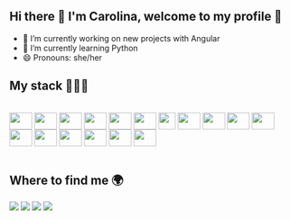 ## Hi there 👋 I'm Carolina, welcome to my profile 🥰

- 🔭 I’m currently working on new projects with Angular
- 🌱 I’m currently learning Python
- 😄 Pronouns: she/her

## My stack 👩🏼‍💻

<div display=inline-block>
<br/>
<img align=center height=30 width=40 src="https://cdn.jsdelivr.net/gh/devicons/devicon@latest/icons/html5/html5-original.svg" />
<img align=center height=30 width=40 src="https://cdn.jsdelivr.net/gh/devicons/devicon@latest/icons/css3/css3-original.svg" />
<img align=center height=30 width=40 src="https://cdn.jsdelivr.net/gh/devicons/devicon@latest/icons/javascript/javascript-original.svg" />
<img align=center height=30 width=40 src="https://cdn.jsdelivr.net/gh/devicons/devicon@latest/icons/typescript/typescript-original.svg" />
<img align=center height=30 width=40 src="https://cdn.jsdelivr.net/gh/devicons/devicon@latest/icons/react/react-original.svg" />
<img align=center height=30 width=40 src="https://cdn.jsdelivr.net/gh/devicons/devicon@latest/icons/sass/sass-original.svg" />
  <img align=center height=30 src="https://cdn.jsdelivr.net/gh/devicons/devicon@latest/icons/tailwindcss/tailwindcss-original.svg" />
<img align=center height=30 width=40 src="https://cdn.jsdelivr.net/gh/devicons/devicon@latest/icons/nodejs/nodejs-original-wordmark.svg" />
<img align=center height=30 width=40 src="https://cdn.jsdelivr.net/gh/devicons/devicon@latest/icons/express/express-original-wordmark.svg" />
<img align=center height=30 width=40 src="https://cdn.jsdelivr.net/gh/devicons/devicon@latest/icons/prisma/prisma-original.svg" />
<img align=center height=30 width=40 src="https://cdn.jsdelivr.net/gh/devicons/devicon@latest/icons/postgresql/postgresql-original.svg" />
<img align=center height=30 width=40 src="https://cdn.jsdelivr.net/gh/devicons/devicon@latest/icons/angularjs/angularjs-original.svg" />
<img align=center height=30 width=40 src="https://cdn.jsdelivr.net/gh/devicons/devicon@latest/icons/bootstrap/bootstrap-original-wordmark.svg" />
<img align=center height=30 width=40 src="https://cdn.jsdelivr.net/gh/devicons/devicon@latest/icons/figma/figma-original.svg" />
<img align=center height=30 width=40 src="https://cdn.jsdelivr.net/gh/devicons/devicon@latest/icons/nestjs/nestjs-original.svg" />
<img align=center height=30 width=40 src="https://cdn.jsdelivr.net/gh/devicons/devicon@latest/icons/wordpress/wordpress-original.svg" />
<img align=center height=30 width=40 src="https://cdn.jsdelivr.net/gh/devicons/devicon@latest/icons/python/python-original.svg" />

</div>
</br>


## Where to find me 🌍

<div>
  <a href="https://my-portfolio-blush-iota-44.vercel.app" target="_blank"><img src="https://img.shields.io/badge/website-000000?style=for-the-badge&logo=About.me&logoColor=white"></a>
  <a href="https://www.linkedin.com/in/carolina-do-amaral/" target="_blank"><img src="https://img.shields.io/badge/LinkedIn-0077B5?style=for-the-badge&logo=linkedin&logoColor=white"></a>
  <a href="https://open.spotify.com/user/222tss5th55rsiim7vcvrsizq?si=01ba22d2cd454399" target="_blank"><img src="https://img.shields.io/badge/Spotify-1ED760?&style=for-the-badge&logo=spotify&logoColor=white"></a>
  <a href="https://steamcommunity.com/profiles/76561198116709679/" target="_blank"><img src="https://img.shields.io/badge/Steam-000000?style=for-the-badge&logo=steam&logoColor=white"></a>
</div>
